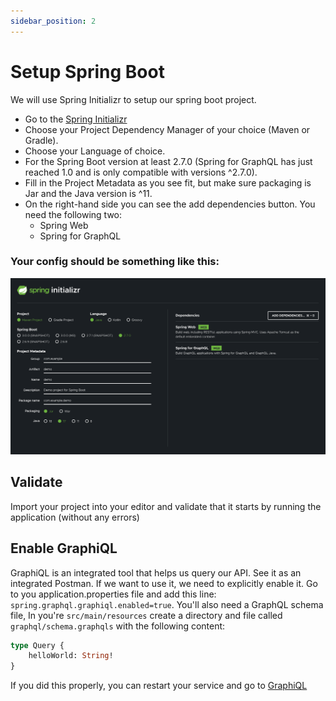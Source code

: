 ```yaml
---
sidebar_position: 2
---
```


# Setup Spring Boot

We will use Spring Initializr to setup our spring boot project.
- Go to the [Spring Initializr](https://start.spring.io/)
- Choose your Project Dependency Manager of your choice (Maven or Gradle).
- Choose your Language of choice.
- For the Spring Boot version at least 2.7.0 (Spring for GraphQL has just reached 1.0 and is only compatible with versions ^2.7.0).
- Fill in the Project Metadata as you see fit, but make sure packaging is Jar and the Java version is ^11.
- On the right-hand side you can see the add dependencies button. You need the following two:
  - Spring Web
  - Spring for GraphQL

### Your config should be something like this:
![img.png](img.png)


## Validate
Import your project into your editor and validate that it starts by running the application (without any errors)

## Enable GraphiQL
GraphiQL is an integrated tool that helps us query our API. See it as an integrated Postman. 
If we want to use it, we need to explicitly enable it. Go to you application.properties file and 
add this line: `spring.graphql.graphiql.enabled=true`. 
You'll also need a GraphQL schema file, In you're `src/main/resources` create a directory and file called `graphql/schema.graphqls`
with the following content:
```graphql
type Query {
    helloWorld: String!
}
```
If you did this properly, you can restart your service and go to [GraphiQL](http://localhost:8080/graphiql)
